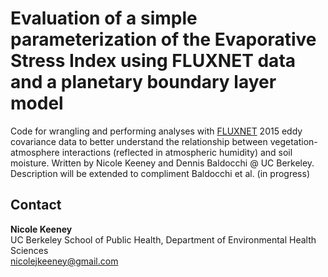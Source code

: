 # Evaluation of a simple parameterization of the Evaporative Stress Index using FLUXNET data and a planetary boundary layer model

Code for wrangling and performing analyses with [FLUXNET](https://fluxnet.org/) 2015 eddy covariance data to better understand the relationship between vegetation-atmosphere interactions (reflected in atmospheric humidity) and soil moisture. Written by Nicole Keeney and Dennis Baldocchi @ UC Berkeley. Description will be extended to compliment Baldocchi et al. (in progress) 

## Contact 
**Nicole Keeney**<br>
UC Berkeley School of Public Health, Department of Environmental Health Sciences<br>
nicolejkeeney@gmail.com<br><br>
